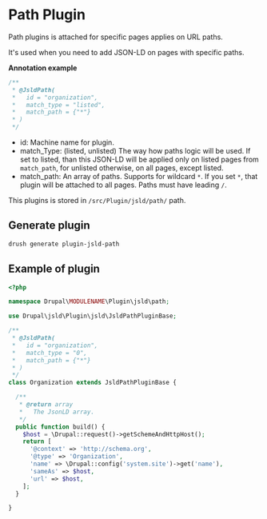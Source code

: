 # Path Plugin

Path plugins is attached for specific pages applies on URL paths.

It's used when you need to add JSON-LD on pages with specific paths.

**Annotation example**

```php
/**
 * @JsldPath(
 *   id = "organization",
 *   match_type = "listed",
 *   match_path = {"*"}
 * )
 */
```

- id: Machine name for plugin.
- match_Type: (listed, unlisted) The way how paths logic will be used. If set to listed, than this JSON-LD will be applied only on listed pages from `match_path`, for unlisted otherwise, on all pages, except listed.
- match_path: An array of paths. Supports for wildcard `*`. If you set `*`, that plugin will be attached to all pages. Paths must have leading `/`.

This plugins is stored in `/src/Plugin/jsld/path/` path.

## Generate plugin

```sh
drush generate plugin-jsld-path
```

## Example of plugin

```php
<?php

namespace Drupal\MODULENAME\Plugin\jsld\path;

use Drupal\jsld\Plugin\jsld\JsldPathPluginBase;

/**
 * @JsldPath(
 *   id = "organization",
 *   match_type = "0",
 *   match_path = {"*"}
 * )
 */
class Organization extends JsldPathPluginBase {

  /**
   * @return array
   *   The JsonLD array.
   */
  public function build() {
    $host = \Drupal::request()->getSchemeAndHttpHost();
    return [
      '@context' => 'http://schema.org',
      '@type' => 'Organization',
      'name' => \Drupal::config('system.site')->get('name'),
      'sameAs' => $host,
      'url' => $host,
    ];
  }

}
```